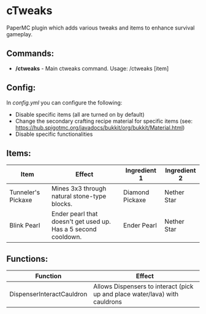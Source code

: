 # cTweaks

PaperMC plugin which adds various tweaks and items to enhance survival gameplay.

## Commands:
* **/ctweaks** - Main ctweaks command. Usage: /ctweaks [item] <item>

## Config:
In *config.yml* you can configure the following:
  * Disable specific items (all are turned on by default)
  * Change the secondary crafting recipe material for specific items (see: https://hub.spigotmc.org/javadocs/bukkit/org/bukkit/Material.html)
  * Disable specific functionalities

## Items:
| Item               | Effect                                                         | Ingredient 1    | Ingredient 2 |
| ------------------ | -------------------------------------------------------------- | --------------- | ------------ |
| Tunneler's Pickaxe | Mines 3x3 through natural stone-type blocks.                   | Diamond Pickaxe | Nether Star |
| Blink Pearl        | Ender pearl that doesn't get used up. Has a 5 second cooldown. | Ender Pearl     | Nether Star |

## Functions:
| Function           | Effect                                                         |
| ------------------ | ---------------------------------------------------------------| 
| DispenserInteractCauldron | Allows Dispensers to interact (pick up and place water/lava) with cauldrons| 
